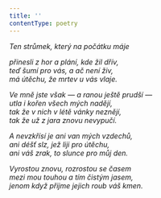 ```yaml
---
title: ''
contentType: poetry
---
```


<section>

_Ten strůmek, který na počátku máje_

_přinesli z hor a plání, kde žil dřív,  
teď šumí pro vás, a ač není živ,  
má útěchu, že mrtev u vás vlaje._

</section>

<section>

_Ve mně jste však — a ranou ještě prudší —  
utla i kořen všech mých nadějí,  
tak že v nich v létě vánky neznějí,  
tak že už z jara znovu nevypučí._

</section>

<section>

_A nevzkřísí je ani van mých vzdechů,  
ani déšť slz, jež liji pro útěchu,  
ani váš zrak, to slunce pro můj den._

</section>

<section>

_Vyrostou znovu, rozrostou se časem  
mezi mou touhou a tím čistým jasem,  
jenom když přijme jejich roub váš kmen._

</section>
